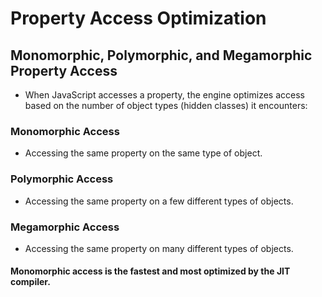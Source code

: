 # Property Access Optimization

## Monomorphic, Polymorphic, and Megamorphic Property Access

- When JavaScript accesses a property, the engine optimizes access based on the number of object types (hidden classes) it encounters:

### Monomorphic Access

- Accessing the same property on the same type of object.

### Polymorphic Access

- Accessing the same property on a few different types of objects.

### Megamorphic Access

- Accessing the same property on many different types of objects.

#### Monomorphic access is the fastest and most optimized by the JIT compiler.
